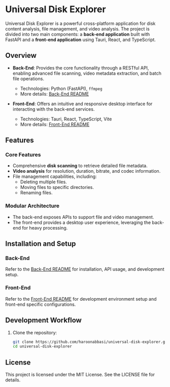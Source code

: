 # Universal Disk Explorer

Universal Disk Explorer is a powerful cross-platform application for disk content analysis, file management, and video analysis. The project is divided into two main components: a **back-end application** built with FastAPI and a **front-end application** using Tauri, React, and TypeScript.

## Overview

- **Back-End**: Provides the core functionality through a RESTful API, enabling advanced file scanning, video metadata extraction, and batch file operations.  
  - Technologies: Python (FastAPI), `ffmpeg`
  - More details: [Back-End README](./back-end/README.md)

- **Front-End**: Offers an intuitive and responsive desktop interface for interacting with the back-end services.
  - Technologies: Tauri, React, TypeScript, Vite
  - More details: [Front-End README](./front-end/README.md)

## Features

### Core Features
- Comprehensive **disk scanning** to retrieve detailed file metadata.
- **Video analysis** for resolution, duration, bitrate, and codec information.
- File management capabilities, including:
  - Deleting multiple files.
  - Moving files to specific directories.
  - Renaming files.
  
### Modular Architecture
- The back-end exposes APIs to support file and video management.
- The front-end provides a desktop user experience, leveraging the back-end for heavy processing.

## Installation and Setup

### Back-End
Refer to the [Back-End README](./back-end/README.md) for installation, API usage, and development setup.

### Front-End
Refer to the [Front-End README](./front-end/README.md) for development environment setup and front-end specific configurations.

## Development Workflow

1. Clone the repository:
   ```bash
   git clone https://github.com/haroonabbasi/universal-disk-explorer.git
   cd universal-disk-explorer


##  License
This project is licensed under the MIT License. See the LICENSE file for details.